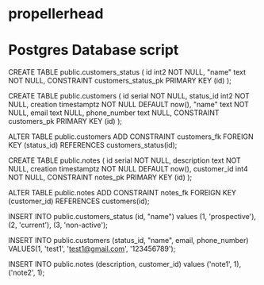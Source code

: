 # propellerhead

# Postgres Database script

CREATE TABLE public.customers_status (
	id int2 NOT NULL,
	"name" text NOT NULL,
	CONSTRAINT customers_status_pk PRIMARY KEY (id)
);

CREATE TABLE public.customers (
	id serial NOT NULL,
	status_id int2 NOT NULL,
	creation timestamptz NOT NULL DEFAULT now(),
	"name" text NOT NULL,
	email text NULL,
	phone_number text NULL,
	CONSTRAINT customers_pk PRIMARY KEY (id)
);

ALTER TABLE public.customers ADD CONSTRAINT customers_fk FOREIGN KEY (status_id) REFERENCES customers_status(id);

CREATE TABLE public.notes (
	id serial NOT NULL,
	description text NOT NULL,
	creation timestamptz NOT NULL DEFAULT now(),
	customer_id int4 NOT NULL,
	CONSTRAINT notes_pk PRIMARY KEY (id)
);

ALTER TABLE public.notes ADD CONSTRAINT notes_fk FOREIGN KEY (customer_id) REFERENCES customers(id);

INSERT INTO public.customers_status
(id, "name")
values
(1, 'prospective'),
(2, 'current'),
(3, 'non-active');

INSERT INTO public.customers
(status_id, "name", email, phone_number)
VALUES(1, 'test1', 'test1@gmail.com', '123456789');

INSERT INTO public.notes
(description, customer_id)
values
('note1', 1),
('note2', 1);